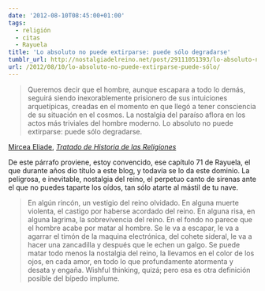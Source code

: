 ```yaml
---
date: '2012-08-10T08:45:00+01:00'
tags:
  - religión
  - citas
  - Rayuela
title: 'Lo absoluto no puede extirparse: puede sólo degradarse'
tumblr_url: http://nostalgiadelreino.net/post/29111051393/lo-absoluto-no-puede-extirparse-puede-sólo
url: /2012/08/10/lo-absoluto-no-puede-extirparse-puede-sólo/
---
```


<blockquote>
  <p>Queremos decir que el hombre, aunque escapara a todo lo demás, seguirá siendo inexorablemente prisionero de sus intuiciones arquetípicas, creadas en el momento en que llegó a tener consciencia de su situación en el cosmos. La nostalgia del paraíso aflora en los actos más triviales del hombre moderno. Lo absoluto no puede extirparse: puede sólo degradarse.</p>
</blockquote>

<p><a href="http://en.wikipedia.org/wiki/Mircea_Eliade">Mircea Eliade</a>, <a href="http://books.google.es/books?id=8GBTyokff_MC&amp;printsec=frontcover#v=onepage&amp;q&amp;f=false"><em>Tratado de Historia de las Religiones</em></a></p>

<p>De este párrafo proviene, estoy convencido, ese capítulo 71 de Rayuela, el que durante años dio título a este blog, y todavía se lo da este dominio. La peligrosa, e inevitable, nostalgia del reino, el perpetuo canto de sirenas ante el que no puedes taparte los oídos, tan sólo atarte al mástil de tu nave.</p>

<blockquote>
  <p>En algún rincón, un vestigio del reino olvidado. En alguna muerte violenta, el castigo por haberse acordado del reino. En alguna risa, en alguna lagrima, la sobrevivencia del reino. En el fondo no parece que el hombre acabe por matar al hombre. Se le va a escapar, le va a agarrar el timón de la maquina electrónica, del cohete sideral, le va a hacer una zancadilla y después que le echen un galgo. Se puede matar todo menos la nostalgia del reino, la llevamos en el color de los ojos, en cada amor, en todo lo que profundamente atormenta y desata y engaña. Wishful thinking, quizá; pero esa es otra definición posible del bípedo implume.</p>
</blockquote>